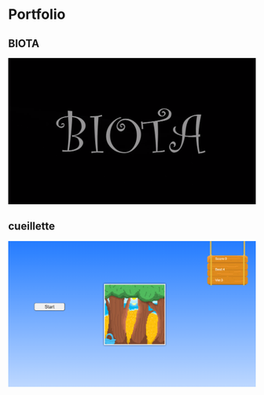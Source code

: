 # Portfolio

## BIOTA
[![image de BIOTA](images/biota.png)](https://www.youtube.com/watch?v=TYIZgZ5-SGg&t=2s)

## cueillette 
[![image de ceuillete de pomme](images/cueillette_pommes.png)](https://etennecharron.github.io/jeu_cueillete_pomme)



